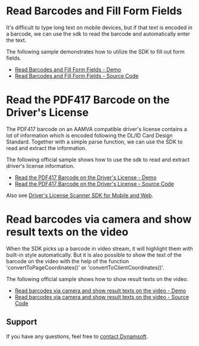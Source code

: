 # Read Barcodes and Fill Form Fields

It's difficult to type long text on mobile devices, but if that text is encoded in a barcode, we can use the sdk to read the barcode and automatically enter the text.

The following sample demonstrates how to utilize the SDK to fill out form fields.

* <a target = "_blank" href="https://demo.dynamsoft.com/Samples/DBR/JS/use-case/fill-a-form-with-barcode-reading.html">Read Barcodes and Fill Form Fields - Demo</a>
* <a target = "_blank" href="https://github.com/Dynamsoft/barcode-reader-javascript-samples/blob/main/use-case/fill-a-form-with-barcode-reading.html">Read Barcodes and Fill Form Fields - Source Code</a>

# Read the PDF417 Barcode on the Driver's License

The PDF417 barcode on an AAMVA compatible driver's license contains a lot of information which is encoded following the DL/ID Card Design Standard. Together with a simple parse function, we can use the SDK to read and extract the information.

The following official sample shows how to use the sdk to read and extract driver's license information.

* <a target = "_blank" href="https://demo.dynamsoft.com/Samples/DBR/JS/use-case/read-a-drivers-license/index.html">Read the PDF417 Barcode on the Driver&apos;s License - Demo</a>
* <a target = "_blank" href="https://github.com/Dynamsoft/barcode-reader-javascript-samples/blob/main/use-case/read-a-drivers-license/index.html">Read the PDF417 Barcode on the Driver&apos;s License - Source Code</a>

Also see [Driver's License Scanner SDK for Mobile and Web](https://www.dynamsoft.com/use-cases/driver-license/).

# Read barcodes via camera and show result texts on the video

When the SDK picks up a barcode in video stream, it will highlight them with built-in style automatically. But it is also possible to show the text of the barcode on the video with the help of the function 'convertToPageCoordinates()' or 'convertToClientCoordinates()'.

The following official sample shows how to show result texts on the video.

* <a target = "_blank" href="https://demo.dynamsoft.com/Samples/DBR/JS/use-case/show-result-texts-on-the-video.html">Read barcodes via camera and show result texts on the video - Demo</a>
* <a target = "_blank" href="https://github.com/Dynamsoft/barcode-reader-javascript-samples/blob/main/use-case/show-result-texts-on-the-video.html">Read barcodes via camera and show result texts on the video - Source Code</a>

## Support

If you have any questions, feel free to [contact Dynamsoft](https://www.dynamsoft.com/company/contact/).
